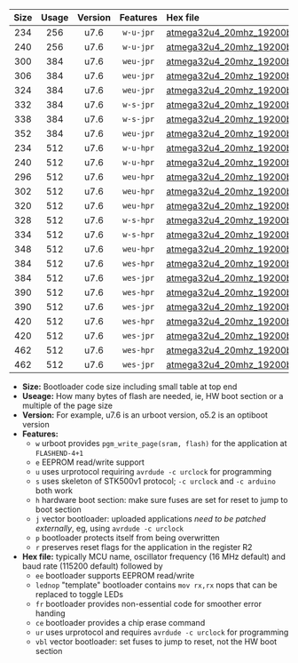 |Size|Usage|Version|Features|Hex file|
|:-:|:-:|:-:|:-:|:--|
|234|256|u7.6|`w-u-jpr`|[atmega32u4_20mhz_19200bps_ur_vbl.hex](https://raw.githubusercontent.com/stefanrueger/urboot/main//atmega32u4_20mhz_19200bps_ur_vbl.hex)|
|240|256|u7.6|`w-u-jpr`|[atmega32u4_20mhz_19200bps_lednop_ur_vbl.hex](https://raw.githubusercontent.com/stefanrueger/urboot/main//atmega32u4_20mhz_19200bps_lednop_ur_vbl.hex)|
|300|384|u7.6|`weu-jpr`|[atmega32u4_20mhz_19200bps_ee_ur_vbl.hex](https://raw.githubusercontent.com/stefanrueger/urboot/main//atmega32u4_20mhz_19200bps_ee_ur_vbl.hex)|
|306|384|u7.6|`weu-jpr`|[atmega32u4_20mhz_19200bps_ee_lednop_ur_vbl.hex](https://raw.githubusercontent.com/stefanrueger/urboot/main//atmega32u4_20mhz_19200bps_ee_lednop_ur_vbl.hex)|
|324|384|u7.6|`weu-jpr`|[atmega32u4_20mhz_19200bps_ee_lednop_fr_ur_vbl.hex](https://raw.githubusercontent.com/stefanrueger/urboot/main//atmega32u4_20mhz_19200bps_ee_lednop_fr_ur_vbl.hex)|
|332|384|u7.6|`w-s-jpr`|[atmega32u4_20mhz_19200bps_vbl.hex](https://raw.githubusercontent.com/stefanrueger/urboot/main//atmega32u4_20mhz_19200bps_vbl.hex)|
|338|384|u7.6|`w-s-jpr`|[atmega32u4_20mhz_19200bps_lednop_vbl.hex](https://raw.githubusercontent.com/stefanrueger/urboot/main//atmega32u4_20mhz_19200bps_lednop_vbl.hex)|
|352|384|u7.6|`weu-jpr`|[atmega32u4_20mhz_19200bps_ee_lednop_fr_ce_ur_vbl.hex](https://raw.githubusercontent.com/stefanrueger/urboot/main//atmega32u4_20mhz_19200bps_ee_lednop_fr_ce_ur_vbl.hex)|
|234|512|u7.6|`w-u-hpr`|[atmega32u4_20mhz_19200bps_ur.hex](https://raw.githubusercontent.com/stefanrueger/urboot/main//atmega32u4_20mhz_19200bps_ur.hex)|
|240|512|u7.6|`w-u-hpr`|[atmega32u4_20mhz_19200bps_lednop_ur.hex](https://raw.githubusercontent.com/stefanrueger/urboot/main//atmega32u4_20mhz_19200bps_lednop_ur.hex)|
|296|512|u7.6|`weu-hpr`|[atmega32u4_20mhz_19200bps_ee_ur.hex](https://raw.githubusercontent.com/stefanrueger/urboot/main//atmega32u4_20mhz_19200bps_ee_ur.hex)|
|302|512|u7.6|`weu-hpr`|[atmega32u4_20mhz_19200bps_ee_lednop_ur.hex](https://raw.githubusercontent.com/stefanrueger/urboot/main//atmega32u4_20mhz_19200bps_ee_lednop_ur.hex)|
|320|512|u7.6|`weu-hpr`|[atmega32u4_20mhz_19200bps_ee_lednop_fr_ur.hex](https://raw.githubusercontent.com/stefanrueger/urboot/main//atmega32u4_20mhz_19200bps_ee_lednop_fr_ur.hex)|
|328|512|u7.6|`w-s-hpr`|[atmega32u4_20mhz_19200bps.hex](https://raw.githubusercontent.com/stefanrueger/urboot/main//atmega32u4_20mhz_19200bps.hex)|
|334|512|u7.6|`w-s-hpr`|[atmega32u4_20mhz_19200bps_lednop.hex](https://raw.githubusercontent.com/stefanrueger/urboot/main//atmega32u4_20mhz_19200bps_lednop.hex)|
|348|512|u7.6|`weu-hpr`|[atmega32u4_20mhz_19200bps_ee_lednop_fr_ce_ur.hex](https://raw.githubusercontent.com/stefanrueger/urboot/main//atmega32u4_20mhz_19200bps_ee_lednop_fr_ce_ur.hex)|
|384|512|u7.6|`wes-hpr`|[atmega32u4_20mhz_19200bps_ee.hex](https://raw.githubusercontent.com/stefanrueger/urboot/main//atmega32u4_20mhz_19200bps_ee.hex)|
|384|512|u7.6|`wes-jpr`|[atmega32u4_20mhz_19200bps_ee_vbl.hex](https://raw.githubusercontent.com/stefanrueger/urboot/main//atmega32u4_20mhz_19200bps_ee_vbl.hex)|
|390|512|u7.6|`wes-hpr`|[atmega32u4_20mhz_19200bps_ee_lednop.hex](https://raw.githubusercontent.com/stefanrueger/urboot/main//atmega32u4_20mhz_19200bps_ee_lednop.hex)|
|390|512|u7.6|`wes-jpr`|[atmega32u4_20mhz_19200bps_ee_lednop_vbl.hex](https://raw.githubusercontent.com/stefanrueger/urboot/main//atmega32u4_20mhz_19200bps_ee_lednop_vbl.hex)|
|420|512|u7.6|`wes-hpr`|[atmega32u4_20mhz_19200bps_ee_lednop_fr.hex](https://raw.githubusercontent.com/stefanrueger/urboot/main//atmega32u4_20mhz_19200bps_ee_lednop_fr.hex)|
|420|512|u7.6|`wes-jpr`|[atmega32u4_20mhz_19200bps_ee_lednop_fr_vbl.hex](https://raw.githubusercontent.com/stefanrueger/urboot/main//atmega32u4_20mhz_19200bps_ee_lednop_fr_vbl.hex)|
|462|512|u7.6|`wes-hpr`|[atmega32u4_20mhz_19200bps_ee_lednop_fr_ce.hex](https://raw.githubusercontent.com/stefanrueger/urboot/main//atmega32u4_20mhz_19200bps_ee_lednop_fr_ce.hex)|
|462|512|u7.6|`wes-jpr`|[atmega32u4_20mhz_19200bps_ee_lednop_fr_ce_vbl.hex](https://raw.githubusercontent.com/stefanrueger/urboot/main//atmega32u4_20mhz_19200bps_ee_lednop_fr_ce_vbl.hex)|

- **Size:** Bootloader code size including small table at top end
- **Useage:** How many bytes of flash are needed, ie, HW boot section or a multiple of the page size
- **Version:** For example, u7.6 is an urboot version, o5.2 is an optiboot version
- **Features:**
  + `w` urboot provides `pgm_write_page(sram, flash)` for the application at `FLASHEND-4+1`
  + `e` EEPROM read/write support
  + `u` uses urprotocol requiring `avrdude -c urclock` for programming
  + `s` uses skeleton of STK500v1 protocol; `-c urclock` and `-c arduino` both work
  + `h` hardware boot section: make sure fuses are set for reset to jump to boot section
  + `j` vector bootloader: uploaded applications *need to be patched externally*, eg, using `avrdude -c urclock`
  + `p` bootloader protects itself from being overwritten
  + `r` preserves reset flags for the application in the register R2
- **Hex file:** typically MCU name, oscillator frequency (16 MHz default) and baud rate (115200 default) followed by
  + `ee` bootloader supports EEPROM read/write
  + `lednop` "template" bootloader contains `mov rx,rx` nops that can be replaced to toggle LEDs
  + `fr` bootloader provides non-essential code for smoother error handing
  + `ce` bootloader provides a chip erase command
  + `ur` uses urprotocol and requires `avrdude -c urclock` for programming
  + `vbl` vector bootloader: set fuses to jump to reset, not the HW boot section
